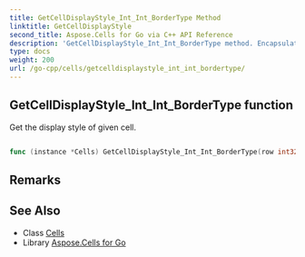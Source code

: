 ```yaml
---
title: GetCellDisplayStyle_Int_Int_BorderType Method 
linktitle: GetCellDisplayStyle
second_title: Aspose.Cells for Go via C++ API Reference
description: 'GetCellDisplayStyle_Int_Int_BorderType method. Encapsulates the function that represents getcelldisplaystyle in Go.'
type: docs
weight: 200
url: /go-cpp/cells/getcelldisplaystyle_int_int_bordertype/
---
```


## GetCellDisplayStyle_Int_Int_BorderType function

Get the display style of given cell.

```go

func (instance *Cells) GetCellDisplayStyle_Int_Int_BorderType(row int32, column int32, adjacentborders BorderType)  (*Style,  error) 

```

## Remarks


## See Also

* Class [Cells](../)
* Library [Aspose.Cells for Go](../../)
